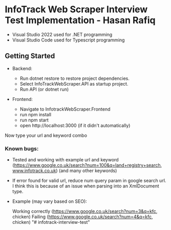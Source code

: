 # InfoTrack Web Scraper Interview Test Implementation - Hasan Rafiq

-   Visual Studio 2022 used for .NET programming
-   Visual Studio Code used for Typescript programming

## Getting Started

-   Backend:

    -   Run dotnet restore to restore project dependencies.
    -   Select InfoTrackWebScraper.API as startup project.
    -   Run API (or dotnet run)

-   Frontend:

    -   Navigate to InfotrackWebScraper.Frontend
    -   run npm install
    -   run npm start
    -   open http://localhost:3000 (if it didn't automatically)

Now type your url and keyword combo

### Known bugs:

-   Tested and working with example url and keyword (https://www.google.co.uk/search?num=100&q=land+registry+search, www.infotrack.co.uk) (and many other keywords)

-   If error found for valid url, reduce num query param in google search url. I think this is because of an issue when parsing into an XmlDocument type.

-   Example (may vary based on SEO):

    Working correctly (https://www.google.co.uk/search?num=3&q=kfc, chicken)
    Failing (https://www.google.co.uk/search?num=4&q=kfc, chicken)
"# infotrack-interview-test" 
